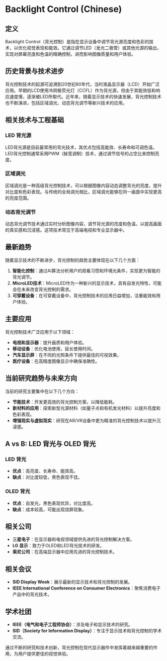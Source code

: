 # Backlight Control (Chinese)

## 定义

Backlight Control（背光控制）是指在显示设备中调节背光源亮度和色彩的技术，以优化视觉表现和能效。它通过调节LED（发光二极管）或其他光源的输出，实现对屏幕亮度和色温的精确控制，进而影响图像质量和用户体验。

## 历史背景与技术进步

背光控制技术的起源可追溯到20世纪80年代，当时液晶显示器（LCD）开始广泛应用。早期的LCD使用冷阴极荧光灯（CCFL）作为背光源，但由于其能效低和响应速度慢，逐渐被LED所取代。近年来，随着显示技术的快速发展，背光控制技术也不断演进，包括区域调光、动态背光调节等新兴技术的应用。

## 相关技术与工程基础

### LED 背光源

LED背光源是目前最常用的背光技术，其优点包括高能效、长寿命和可调色温。LED背光控制通常采用PWM（脉宽调制）技术，通过调节信号的占空比来控制亮度。

### 区域调光

区域调光是一种高级背光控制技术，可以根据图像内容动态调整背光的亮度，提升对比度和色彩表现。与传统的全局调光相比，区域调光能够在同一画面中实现更高的亮度范围。

### 动态背光调节

动态背光调节技术通过实时分析图像内容，调节背光源的亮度和色温，以提高画面的真实感和沉浸感。这项技术常见于高端电视和专业显示器中。

## 最新趋势

随着显示技术的不断进步，背光控制的趋势主要体现在以下几个方面：

1. **智能化控制**：通过AI算法分析用户的观看习惯和环境光条件，实现更为智能的背光调节。
2. **MicroLED技术**：MicroLED作为一种新兴的显示技术，具有自发光特性，可能会在未来改变背光控制的需求。
3. **可穿戴设备**：在可穿戴设备中，背光控制技术的应用日益增加，注重能效和用户体验。

## 主要应用

背光控制技术广泛应用于以下领域：

- **电视和显示器**：提升画质和用户体验。
- **移动设备**：优化电池使用，延长使用时间。
- **汽车显示屏**：在不同的光照条件下提供最佳的可视效果。
- **医疗设备**：在高精度图像显示中确保准确性。

## 当前研究趋势与未来方向

当前的研究主要集中在以下几个方向：

- **节能技术**：开发更高效的背光控制方案，以降低能耗。
- **新材料的应用**：探索新型光源材料（如量子点和有机发光材料）以提升亮度和色彩表现。
- **增强现实与虚拟现实**：研究在AR/VR设备中更为精准的背光控制技术以提升沉浸感。

## A vs B: LED 背光与 OLED 背光

### LED 背光
- **优点**：高亮度、长寿命、能效高。
- **缺点**：对比度较低，黑色表现不佳。

### OLED 背光
- **优点**：自发光，黑色表现优异，对比度高。
- **缺点**：成本较高，可能出现烧屏现象。

## 相关公司

- **三星电子**：在显示器和电视领域提供先进的背光控制解决方案。
- **LG 显示**：致力于OLED和LED背光技术的研发。
- **索尼公司**：在高端显示器中应用先进的背光控制技术。

## 相关会议

- **SID Display Week**：展示最新的显示技术和背光控制的发展。
- **IEEE International Conference on Consumer Electronics**：聚焦消费电子产品中的背光技术。

## 学术社团

- **IEEE（电气和电子工程师协会）**：涉及电子和显示技术的研究。
- **SID（Society for Information Display）**：专注于显示技术和背光控制的学术交流。

通过不断的研究和技术创新，背光控制在现代显示器件中发挥着越来越重要的作用，为用户提供更佳的视觉体验。